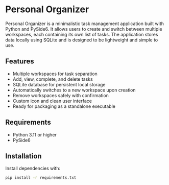 # Personal Organizer

Personal Organizer is a minimalistic task management application built with Python and PySide6. It allows users to create and switch between multiple workspaces, each containing its own list of tasks. The application stores data locally using SQLite and is designed to be lightweight and simple to use.

## Features
- Multiple workspaces for task separation
- Add, view, complete, and delete tasks
- SQLite database for persistent local storage
- Automatically switches to a new workspace upon creation
- Remove workspaces safely with confirmation
- Custom icon and clean user interface
- Ready for packaging as a standalone executable

## Requirements
- Python 3.11 or higher
- PySide6

## Installation
Install dependencies with:
```bash
pip install -r requirements.txt

